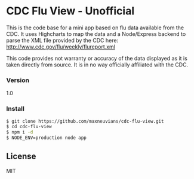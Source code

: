 # CDC Flu View - Unofficial
This is the code base for a mini app based on flu data available from the CDC. It uses Highcharts to map the data and a Node/Express backend to parse the XML file provided by the CDC here: http://www.cdc.gov/flu/weekly/flureport.xml

This code provides not warranty or accuracy of the data displayed as it is taken directly from source. It is in no way officially affiliated with the CDC.

### Version
1.0

### Install
```sh
$ git clone https://github.com/maxneuvians/cdc-flu-view.git
$ cd cdc-flu-view
$ npm i -d
$ NODE_ENV=production node app
```

License
----
MIT
